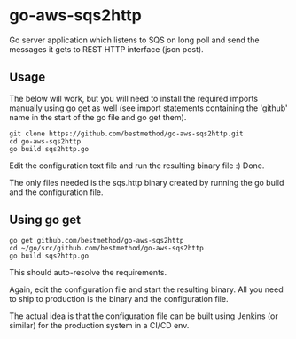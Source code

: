 # go-aws-sqs2http
Go server application which listens to SQS on long poll and send the messages it gets to REST HTTP interface (json post).

## Usage
The below will work, but you will need to install the required imports manually using go get as well (see import statements containing the 'github' name in the start of the go file and go get them).
```
git clone https://github.com/bestmethod/go-aws-sqs2http.git
cd go-aws-sqs2http
go build sqs2http.go
```
Edit the configuration text file and run the resulting binary file :) Done.


The only files needed is the sqs.http binary created by running the go build and the configuration file.

## Using go get
```
go get github.com/bestmethod/go-aws-sqs2http
cd ~/go/src/github.com/bestmethod/go-aws-sqs2http
go build sqs2http.go
```

This should auto-resolve the requirements.

Again, edit the configuration file and start the resulting binary. All you need to ship to production is the binary and the configuration file.

The actual idea is that the configuration file can be built using Jenkins (or similar) for the production system in a CI/CD env.
